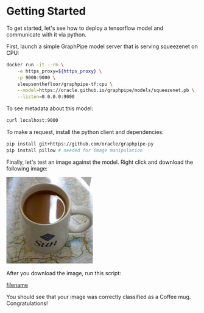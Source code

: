 # Getting Started

To get started, let's see how to deploy a tensorflow model and communicate with
it via python.

First, launch a simple GraphPipe model server that is serving squeezenet on
CPU:

```bash
docker run -it --rm \
    -e https_proxy=${https_proxy} \
    -p 9000:9000 \
    sleepsonthefloor/graphpipe-tf:cpu \
    --model=https://oracle.github.io/graphpipe/models/squeezenet.pb \
    --listen=0.0.0.0:9000
```

To see metadata about this model:

```bash
curl localhost:9000
```

To make a request, install the python client and dependencies:

```bash
pip install git+https://github.com/oracle/graphpipe-py
pip install pillow # needed for image manipulation
```

Finally, let's test an image against the model. Right click and download the
following image:

![image](_media/mug227.png)

After you download the image, run this script:

[filename](_examples/_squeezenet_req.python ':include :type=code')

You should see that your image was correctly classified as a Coffee mug.
Congratulations!
